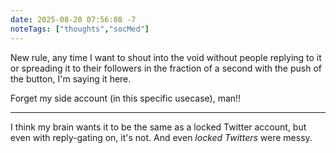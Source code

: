 ```yaml
---
date: 2025-08-20 07:56:08 -7
noteTags: ["thoughts","socMed"]
---
```

New rule, any time I want to shout into the void without people replying to it or spreading it to their followers in the fraction of a second with the push of the button, I'm saying it here.  

Forget my side account (in this specific usecase), man!!
- - -
I think my brain wants it to be the same as a locked Twitter account, but even with reply-gating on, it's not. And even *locked Twitters* were messy.